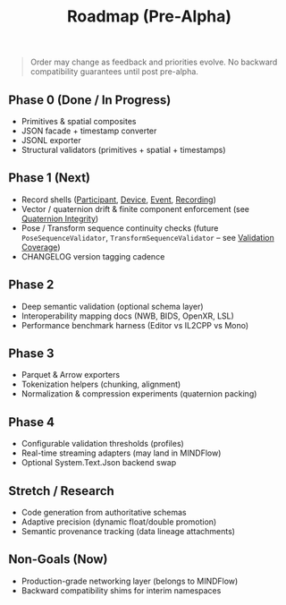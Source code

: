 ﻿---
id: roadmap
title: Roadmap (Pre-Alpha)
sidebar_label: Roadmap
sidebar_position: 100
---

> Order may change as feedback and priorities evolve. No backward compatibility guarantees until post pre-alpha.

## Phase 0 (Done / In Progress)
- Primitives & spatial composites
- JSON facade + timestamp converter
- JSONL exporter
- Structural validators (primitives + spatial + timestamps)

## Phase 1 (Next)
- Record shells ([Participant](../records/participant.md), [Device](../records/device.md), [Event](../records/event.md), [Recording](../records/recording.md))
- Vector / quaternion drift & finite component enforcement (see [Quaternion Integrity](../validation/quaternion-integrity.md))
- Pose / Transform sequence continuity checks (future `PoseSequenceValidator`, `TransformSequenceValidator` – see [Validation Coverage](../validation/validation-coverage.md))
- CHANGELOG version tagging cadence

## Phase 2
- Deep semantic validation (optional schema layer)
- Interoperability mapping docs (NWB, BIDS, OpenXR, LSL)
- Performance benchmark harness (Editor vs IL2CPP vs Mono)

## Phase 3
- Parquet & Arrow exporters
- Tokenization helpers (chunking, alignment)
- Normalization & compression experiments (quaternion packing)

## Phase 4
- Configurable validation thresholds (profiles)
- Real-time streaming adapters (may land in MINDFlow)
- Optional System.Text.Json backend swap

## Stretch / Research
- Code generation from authoritative schemas
- Adaptive precision (dynamic float/double promotion)
- Semantic provenance tracking (data lineage attachments)

## Non-Goals (Now)
- Production-grade networking layer (belongs to MINDFlow)
- Backward compatibility shims for interim namespaces
